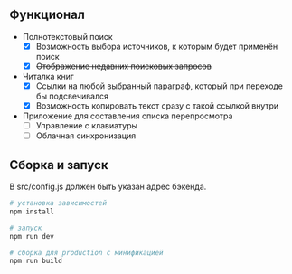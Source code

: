 ## Функционал

- Полнотекстовый поиск
  - [x] Возможность выбора источников, к которым будет применён поиск
  - [x] ~~Отображение недавних поисковых запросов~~
- Читалка книг
  - [x] Cсылки на любой выбранный параграф, который при переходе бы подсвечивался
  - [x] Возможность копировать текст сразу с такой ссылкой внутри
- Приложение для составления списка перепросмотра
  - [ ] Управление с клавиатуры
  - [ ] Облачная синхронизация

## Сборка и запуск

В src/config.js должен быть указан адрес бэкенда.

``` bash
# установка зависимостей
npm install

# запуск
npm run dev

# сборка для production с минификацией
npm run build
